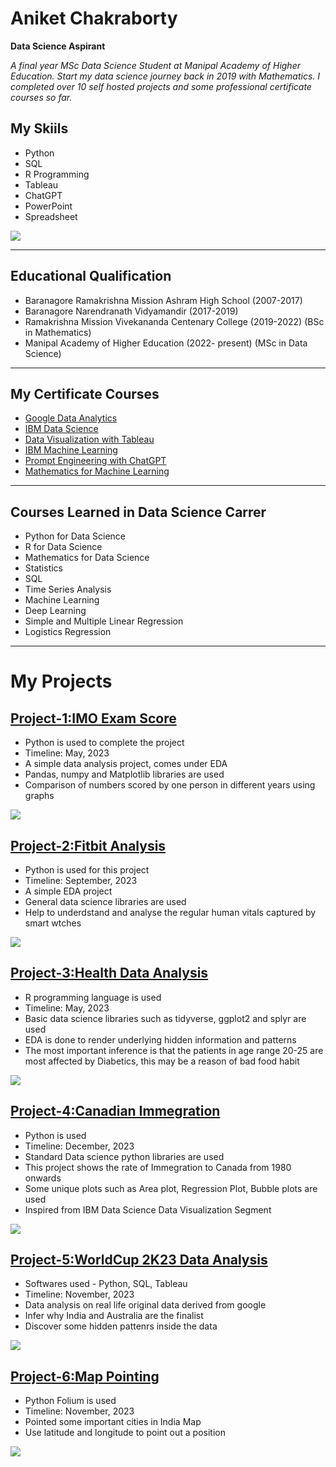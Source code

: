 # Aniket Chakraborty
**Data Science Aspirant**

*A final year MSc Data Science Student at Manipal Academy of Higher Education. Start my data science journey back in 2019 with Mathematics. I completed over 10 self hosted projects and some professional certificate courses so far.*

## My Skiils
* Python
* SQL
* R Programming
* Tableau                  
* ChatGPT
* PowerPoint
* Spreadsheet

![](/Images/exp.png)

---
## Educational Qualification
* Baranagore Ramakrishna Mission Ashram High School (2007-2017)
* Baranagore Narendranath Vidyamandir (2017-2019)
* Ramakrishna Mission Vivekananda Centenary College (2019-2022) (BSc in Mathematics)
* Manipal Academy of Higher Education (2022- present) (MSc in Data Science)

---

## My Certificate Courses
* [Google Data Analytics](https://coursera.org/share/325eaea972d31c617778dcd7c9e33cc8)
* [IBM Data Science](https://coursera.org/share/eea5f1f394825196224272173462db55)
* [Data Visualization with Tableau](https://coursera.org/share/019269f8dec934e8d45cc1c55a9c78b7)
* [IBM Machine Learning](https://coursera.org/share/ed3b0d0f4b48062c3e91afe49a93f132)
* [Prompt Engineering with ChatGPT](https://coursera.org/share/813abbed6834a52c202dd6b84769f833)
* [Mathematics for Machine Learning](https://coursera.org/share/d9d89cd30c90f40245bd139712227dd4)

---

## Courses Learned in Data Science Carrer
* Python for Data Science
* R for Data Science
* Mathematics for Data Science
* Statistics
* SQL
* Time Series Analysis
* Machine Learning
* Deep Learning
* Simple and Multiple Linear Regression
* Logistics Regression

---

# My Projects

## [Project-1:IMO Exam Score](https://github.com/aniket-chakraborty2001/IMO-EXAM-SCORE.git)
* Python is used to complete the project
* Timeline: May, 2023
* A simple data analysis project, comes under EDA
* Pandas, numpy and Matplotlib libraries are used
* Comparison of numbers scored by one person in different years using graphs

![](/Images/Pro1.png)

## [Project-2:Fitbit Analysis](https://github.com/aniket-chakraborty2001/Fitbit-Analysis.git)
* Python is used for this project
* Timeline: September, 2023
* A simple EDA project
* General data science libraries are used
* Help to underdstand and analyse the regular human vitals captured by smart wtches

![](/Images/pro2.png)

## [Project-3:Health Data Analysis](https://github.com/aniket-chakraborty2001/Health_Data)
* R programming language is used
* Timeline: May, 2023
* Basic data science libraries such as tidyverse, ggplot2 and splyr are used
* EDA is done to render underlying hidden information and patterns
* The most important inference is that the patients in age range 20-25 are most affected by Diabetics, this may be a reason of bad food habit

![](/Images/pro3.png)

## [Project-4:Canadian Immegration](https://github.com/aniket-chakraborty2001/Canadian_Immigration_DV)
* Python is used
* Timeline: December, 2023
* Standard Data science python libraries are used
* This project shows the rate of Immegration to Canada from 1980 onwards
* Some unique plots such as Area plot, Regression Plot, Bubble plots are used
* Inspired from IBM Data Science Data Visualization Segment

![](/Images/Pro4.png)

## [Project-5:WorldCup 2K23 Data Analysis](https://github.com/aniket-chakraborty2001/CricketWorldCup2K23)
* Softwares used - Python, SQL, Tableau
* Timeline: November, 2023
* Data analysis on real life original data derived from google
* Infer why India and Australia are the finalist
* Discover some hidden pattenrs inside the data

![](/Images/pro5.png)

## [Project-6:Map Pointing](https://github.com/aniket-chakraborty2001/Folium_Map_Pointing)
* Python Folium is used
* Timeline: November, 2023
* Pointed some important cities in India Map
* Use latitude and longitude to point out a position

![](/Images/pro6.png)

